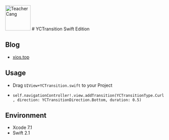 <img src="http://images2015.cnblogs.com/blog/627165/201512/627165-20151208150601246-154139815.jpg" alt="Teacher Cang" height=80>
# YCTransition Swift Edition

## Blog
* [xios.top](http://xios.top/ "牛逼的iOS博客")

## Usage
* Drag `UIView+YCTransition.swift` to your Project

* `self.navigationController!.view.addTransition(YCTransitionType.Curl, direction: YCTransitionDirection.Bottom, duration: 0.5)`

## Environment
* Xcode 7.1 
* Swift 2.1

